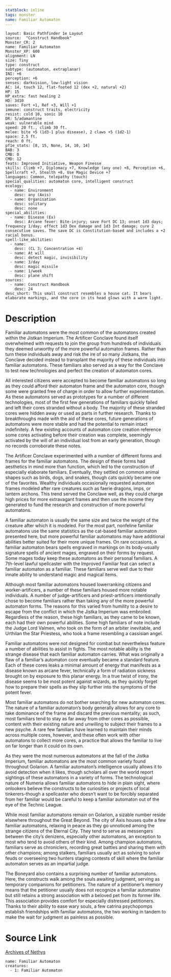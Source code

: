```yaml
---
statblock: inline
tags: monster
name: Familiar Automaton
---
```

```statblock
layout: Basic Pathfinder 1e Layout
source:  "Construct Handbook"
Monster_CR: 2
name: Familiar Automaton
Monster_XP: 600
alignment: LN
size: Tiny
type: construct
subtype: (automaton, extraplanar)
INI: +6
perception: +6
senses: darkvision, low-light vision
AC: 14, touch 12, flat-footed 12 (dex +2, natural +2)
HP: 15
HP_extra: fast healing 2
HD: 3d10
saves: Fort +1, Ref +3, Will +1
immune: construct traits, electricity
resist: cold 10, sonic 10
DR: 5/adamantine
weak: vulnerable mind
speed: 20 ft., climb 30 ft.
melee: bite +5 (1d3-1 plus disease), 2 claws +5 (1d2-1)
space: 2.5 ft.
reach: 0 ft.
pf1e_stats: [8, 15, None, 14, 10, 14]
BAB: 3
CMB: 0
CMD: 12
feats: Improved Initiative, Weapon Finesse
skills: Climb +7, Diplomacy +7, Knowledge (any one) +8, Perception +6, Spellcraft +7, Stealth +8, Use Magic Device +7
languages: Common, telepathy (touch)
special_qualities: automaton core, intelligent construct
ecology:
  - name: Environment
    desc: any (Axis)
  - name: Organisation
    desc: solitary
    desc: none
special_abilities:
  - name: Disease (Ex)
    desc: Arcane fever: Bite-injury; save Fort DC 13; onset 1d3 days; frequency 1/day; effect 1d3 Dex damage and 1d3 Int damage; cure 2 consecutive saves. The save DC is Constitution-based and includes a +2 racial bonus.
spell-like_abilities:
  - name:
    desc: (CL 3; Concentration +4)
  - name: At will
    desc: detect magic, invisibility
  - name: 3/day
    desc: magic missile
  - name: 1/week
    desc: plane shift
sources:
  - name: Construct Handbook
    desc: 24
desc_short: This small construct resembles a house cat. It bears elaborate markings, and the core in its head glows with a warm light.
```
# Description
Familiar automatons were the most common of the automatons created within the Jistkan Imperium. The Artificer Conclave found itself overwhelmed with requests to join the group from hundreds of individuals they deemed unworthy of the more powerful automaton frames. Rather than turn these individuals away and risk the ire of so many Jistkans, the Conclave decided instead to transplant the majority of these individuals into familiar automatons. These familiars also served as a way for the Conclave to test new technologies and perfect the creation of automaton cores.

 All interested citizens were accepted to become familiar automatons so long as they could afford their automaton frame and the automaton core, though some were granted free of charge in order to allow further experimentation. As these automatons served as prototypes for a number of different technologies, most of the first few generations of familiars quickly failed and left their cores stranded without a body. The majority of these stranded cores were hidden away or used as parts in further research. Thanks to breakthroughs made with the aid of these cores, future generations of automatons were more stable and had the potential to remain intact indefinitely. A few existing accounts of automaton core creation reference some cores activating before their creation was complete, seemingly activated by the will of an individual lost from an early generation, though no records corroborate these notes.

 The Artificer Conclave experimented with a number of different forms and frames for the familiar automatons. The design of these forms had aesthetics in mind more than function, which led to the construction of especially elaborate familiars. Eventually, they settled on common animal shapes such as birds, dogs, and snakes, though cats quickly became one of the favorites. Wealthy individuals occasionally requested automaton frames modeled after rare creatures such as faerie dragons, imps, or lantern archons. This trend served the Conclave well, as they could charge high prices for more extravagant frames and then use the income they generated to fund the research and construction of more powerful automatons.

 A familiar automaton is usually the same size and twice the weight of the creature after which it is modeled. For the most part, nonfeline familiar automatons use the same statistics as the cat-based familiar automaton presented here, but more powerful familiar automatons may have additional abilities better suited for their more unique frames. On rare occasions, a familiar automaton bears spells engraved in markings on its body-usually signature spells of ancient mages, engraved on their forms by request. Some mages today keep these automatons as their personal familiars. A 7th-level lawful spellcaster with the Improved Familiar feat can select a familiar automaton as a familiar. These familiars serve well due to their innate ability to understand magic and magical items.

 Although most familiar automatons housed lowerranking citizens and worker-artificers, a number of these familiars housed more notable individuals. A number of judge-artificers and priest-artificers intentionally chose to become familiars rather than taking any of the more powerful automaton forms. The reasons for this varied from humility to a desire to escape from the conflict in which the Jistka Imperium was embroiled. Regardless of the reason, these high familiars, as they came to be known, each had their own powerful abilities. Some high familiars of note include the Judge Lord Valmen, who took on the form of an arbiter inevitable, and Urthilan the Star Priestess, who took a frame resembling a cassisian angel.

 Familiar automatons were not designed for combat but nevertheless feature a number of abilities to assist in fights. The most notable ability is the strange disease that each familiar automaton carries. What was originally a flaw of a familiar’s automaton core eventually became a standard feature. Each of these cores leaks a minimal amount of energy that manifests as a disease known as arcane fever, technically a form of radiation sickness brought on by exposure to this planar energy. In a true twist of irony, the disease seems to be most potent against wizards, as they quickly forget how to prepare their spells as they slip further into the symptoms of the potent fever.

 Most familiar automatons do not bother searching for new automaton cores. The nature of a familiar automaton’s body generally allows for any core to take dominance of the frame and discard the previous mentality; as such, most familiars tend to stay as far away from other cores as possible, content with their existing nature and unwilling to subject their frames to a new psyche. A rare few familiars have learned to maintain their minds across multiple cores, however, and these often work with other automatons to collect more cores, a practice that allows the familiar to live on far longer than it could on its own.

 As they were the most numerous automatons at the fall of the Jistka Imperium, familiar automatons are the most common variety found throughout Golarion. A familiar automaton’s intelligence usually allows it to avoid detection when it likes, though scholars all over the world report sightings of these automatons in a variety of forms. The technological nature of Numeria allows familiar automatons to hide in plain sight, where onlookers believe the constructs to be curiosities or projects of local tinkerers-though a spellcaster who doesn’t want to be forcibly separated from her familiar would be careful to keep a familiar automaton out of the eye of the Technic League.

 While most familiar automatons remain on Golarion, a sizable number reside elsewhere throughout the Great Beyond. The city of Axis houses quite a few familiar automatons, relaxing in peace as they go unnoticed among the strange citizens of the Eternal City. They tend to serve as messengers between the city’s denizens, especially other automatons, an exception to most who tend to avoid others of their kind. Among champion automatons, familiars serve as chroniclers, recording great battles and sharing them with other champions; among stalkers, familiars usually act as solving to solve feuds or overseeing two hunters staging contests of skill where the familiar automaton serves as an impartial judge.

 The Boneyard also contains a surprising number of familiar automatons. Here, the constructs walk among the souls awaiting judgment, serving as temporary companions for petitioners. The nature of a petitioner’s memory means that the petitioner usually does not recognize a familiar automaton but still retains a strong association with a beloved pet from its former life. This association provides comfort for especially distressed petitioners. Thanks to their ability to ease wary souls, a few catrina psychopomps establish friendships with familiar automatons, the two working in tandem to make the wait for judgment as painless as possible.
# Source Link
[Archives of Nethys](https://aonprd.com/MonsterDisplay.aspx?ItemName=Familiar%20Automaton)
```encounter-table
name: Familiar Automaton
creatures:
  - 1: Familiar Automaton
```
